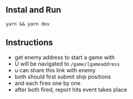 ## Instal and Run

`yarn && yarn dev`

## Instructions

- get enemy address to start a game with
- U will be navigated to `/game/[gameaddress`
- u can share this link with enemy
- both should first submit ship positions
- and each fires one by one
- after both fired, report hits event takes place
